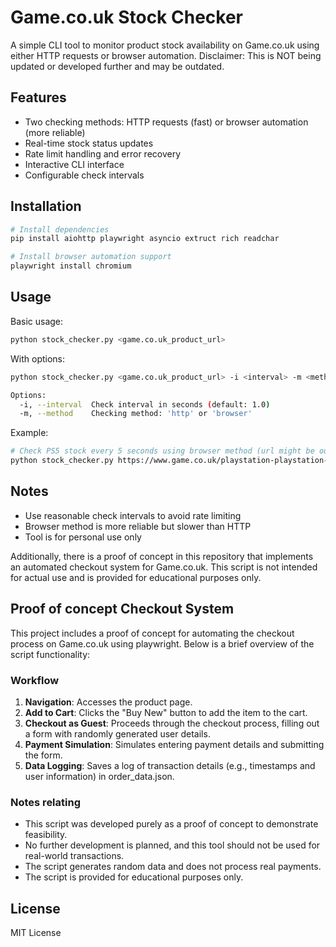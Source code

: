 # Game.co.uk Stock Checker

A simple CLI tool to monitor product stock availability on Game.co.uk using either HTTP requests or browser automation.
Disclaimer: This is NOT being updated or developed further and may be outdated.

## Features

- Two checking methods: HTTP requests (fast) or browser automation (more reliable)
- Real-time stock status updates
- Rate limit handling and error recovery
- Interactive CLI interface
- Configurable check intervals

## Installation

```bash
# Install dependencies
pip install aiohttp playwright asyncio extruct rich readchar

# Install browser automation support
playwright install chromium
```

## Usage

Basic usage:
```bash
python stock_checker.py <game.co.uk_product_url>
```

With options:
```bash
python stock_checker.py <game.co.uk_product_url> -i <interval> -m <method>

Options:
  -i, --interval  Check interval in seconds (default: 1.0)
  -m, --method    Checking method: 'http' or 'browser'
```

Example:
```bash
# Check PS5 stock every 5 seconds using browser method (url might be outdated)
python stock_checker.py https://www.game.co.uk/playstation-playstation-5-slim-disc-console-848410 -i 5 -m browser
```

## Notes

- Use reasonable check intervals to avoid rate limiting
- Browser method is more reliable but slower than HTTP
- Tool is for personal use only


Additionally, there is a proof of concept in this repository that implements an automated checkout system for Game.co.uk. This script is not intended for actual use and is provided for educational purposes only.

## Proof of concept Checkout System

This project includes a proof of concept for automating the checkout process on Game.co.uk using playwright. Below is a brief overview of the script functionality:

### Workflow

1. **Navigation**: Accesses the product page.
2. **Add to Cart**: Clicks the "Buy New" button to add the item to the cart.
3. **Checkout as Guest**: Proceeds through the checkout process, filling out a form with randomly generated user details.
4. **Payment Simulation**: Simulates entering payment details and submitting the form.
5. **Data Logging**: Saves a log of transaction details (e.g., timestamps and user information) in order_data.json.

### Notes relating

- This script was developed purely as a proof of concept to demonstrate feasibility.
- No further development is planned, and this tool should not be used for real-world transactions.
- The script generates random data and does not process real payments.
- The script is provided for educational purposes only.

## License

MIT License
